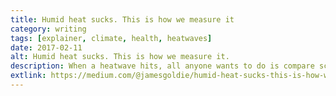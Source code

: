 ```yaml
---
title: Humid heat sucks. This is how we measure it
category: writing
tags: [explainer, climate, health, heatwaves]
date: 2017-02-11
alt: Humid heat sucks. This is how we measure it.
description: When a heatwave hits, all anyone wants to do is compare scores. “It’s 38 °C in Sydney? Well, it’s 44 °C over here!”
extlink: https://medium.com/@jamesgoldie/humid-heat-sucks-this-is-how-we-measure-it-1a91aead52ac
---
```

